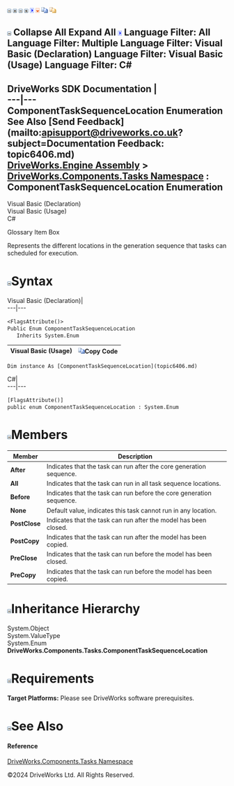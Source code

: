 ![](dotnetimages/collapse.gif) ![](dotnetimages/expand.gif) ![](dotnetimages/collapse.gif) ![](dotnetimages/expand.gif) ![](dotnetimages/drpdown.gif) ![](dotnetimages/drpdown_orange.gif) ![](dotnetimages/copycode.gif) ![](dotnetimages/copycodeHighlight.gif)

![](dotnetimages/collapse.gif) Collapse All Expand All ![](dotnetimages/drpdown.gif) Language Filter: All  Language Filter: Multiple  Language Filter: Visual Basic (Declaration) Language Filter: Visual Basic (Usage) Language Filter: C#  
---  
DriveWorks SDK Documentation  |   
---|---  
ComponentTaskSequenceLocation Enumeration   
See Also [Send Feedback](mailto:apisupport@driveworks.co.uk?subject=Documentation Feedback: topic6406.md)  
[DriveWorks.Engine Assembly](topic2156.md) > [DriveWorks.Components.Tasks Namespace](topic6391.md) : ComponentTaskSequenceLocation Enumeration  
---  
  
Visual Basic (Declaration)    
Visual Basic (Usage)    
C# 

Glossary Item Box

Represents the different locations in the generation sequence that tasks can scheduled for execution. 

# ![](dotnetimages/collapse.gif)Syntax

Visual Basic (Declaration)|   
---|---  
      
    
    <FlagsAttribute()>
    Public Enum ComponentTaskSequenceLocation 
       Inherits System.Enum  
  
Visual Basic (Usage)| ![](dotnetimages/copycode.gif)Copy Code  
---|---  
      
    
    Dim instance As [ComponentTaskSequenceLocation](topic6406.md)  
  
C#|   
---|---  
      
    
    [FlagsAttribute()]
    public enum ComponentTaskSequenceLocation : System.Enum   
  
# ![](dotnetimages/collapse.gif)Members

Member| Description  
---|---  
**After**|  Indicates that the task can run after the core generation sequence.  
**All**|  Indicates that the task can run in all task sequence locations.  
**Before**|  Indicates that the task can run before the core generation sequence.  
**None**|  Default value, indicates this task cannot run in any location.  
**PostClose**|  Indicates that the task can run after the model has been closed.  
**PostCopy**|  Indicates that the task can run after the model has been copied.  
**PreClose**|  Indicates that the task can run before the model has been closed.  
**PreCopy**|  Indicates that the task can run before the model has been copied.  
  
# ![](dotnetimages/collapse.gif)Inheritance Hierarchy

System.Object  
System.ValueType  
System.Enum  
**DriveWorks.Components.Tasks.ComponentTaskSequenceLocation**  


# ![](dotnetimages/collapse.gif)Requirements

**Target Platforms:** Please see DriveWorks software prerequisites.

# ![](dotnetimages/collapse.gif)See Also

#### Reference

[DriveWorks.Components.Tasks Namespace](topic6391.md)

©2024 DriveWorks Ltd. All Rights Reserved.

